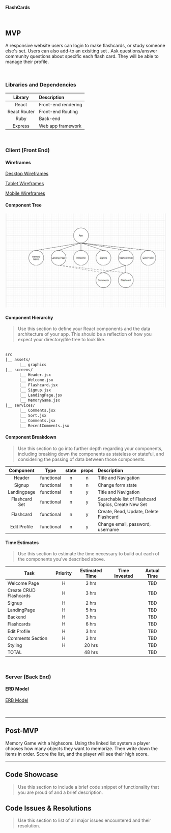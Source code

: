 


**FlashCards** 


<br>

## MVP
A responsive website users can login to make flashcards, or study someone else's set.  Users can also add-to an exisiting set . Ask questions/answer community questions about specific each flash card. They will be able to manage their profile.



<br>


### Libraries and Dependencies

|     Library      | Description                                |
| :--------------: | :----------------------------------------- |
|      React       | Front-end rendering                        |
|   React Router   | Front-end Routing                          |
|     Ruby         | Back-end                                   |
|    Express       | Web app framework                          |

<br>

### Client (Front End)

#### Wireframes


[Desktop Wireframes](https://app.diagrams.net/#G1W0B0kyeAQMO92XYCFKPe7PqPgv-K7uc7)

[Tablet Wireframes](https://app.diagrams.net/#G1W0B0kyeAQMO92XYCFKPe7PqPgv-K7uc7)

[Mobile Wireframes](https://app.diagrams.net/#G1V1owPx8bv7luYMoA78fyqkS8kLcq60id)

#### Component Tree

![ComponentTree](https://github.com/forexsnyder/Flashcards/blob/develop/ParentChild.JPG)

#### Component Hierarchy

> Use this section to define your React components and the data architecture of your app. This should be a reflection of how you expect your directory/file tree to look like. 

``` structure

src
|__ assets/
      |__ graphics
|__ screens/
      |__ Header.jsx
      |__ Welcome.jsx
      |__ Flashcard.jsx
      |__ Signup.jsx
      |__ LandingPage.jsx
      |__ MemoryGame.jsx
|__ services/
      |__ Comments.jsx
      |__ Sort.jsx
      |__ Comments.jsx
      |__ RecentComments.jsx

```

#### Component Breakdown

> Use this section to go into further depth regarding your components, including breaking down the components as stateless or stateful, and considering the passing of data between those components.

|  Component     |    Type    | state | props | Description                                                      |
| :----------:   | :--------: | :---: | :---: | :--------------------------------------------------------------- |
|    Header      | functional |   n   |   n   | Title and Navigation                                             |
|    Signup      | functional |   n   |   n   | Change form state                                             |
|    Landingpage      | functional |   n   |   y   | Title and Navigation                                             |
| Flashcard Set  | functional |   n   |   y   | Searchable list of Flashcard Topics, Create New Set                              |
| Flashcard      | functional |   n   |   y   | Create, Read, Update, Delete Flashcard                           |
| Edit Profile   | functional |   n   |   y   | Change email, password, username                                 |

#### Time Estimates

> Use this section to estimate the time necessary to build out each of the components you've described above.

| Task                   | Priority | Estimated Time | Time Invested | Actual Time |
| -------------------    | :------: | :------------: | :-----------: | :---------: |
| Welcome  Page          |    H     |     3 hrs      |               |     TBD     |
| Create CRUD Flashcards |    H     |     3 hrs      |               |     TBD     |
| Signup              |    H     |     2 hrs      |               |     TBD     |
| LandingPage         |    H     |     5 hrs      |               |     TBD     |
| Backend             |    H     |     3 hrs      |               |     TBD     |
| Flashcards          |    H     |     6 hrs      |               |     TBD     |
| Edit Profile        |    H     |     3 hrs      |               |     TBD     |
| Comments Section    |    H     |     3 hrs      |               |     TBD     |
| Styling             |    H     |     20 hrs     |               |     TBD     |
| TOTAL               |          |     48 hrs     |               |     TBD     |


<br>

### Server (Back End)

#### ERD Model

[ERB Model](https://app.diagrams.net/#G10o1sAj9puS-KupTZqOCnMzmNmlhwHoq7)

<br>

***

## Post-MVP

Memory Game with a highscore.  Using the linked list system a player chooses how many objects they want to memorize.  Then write down the items in order.  Score the list,
and the player will see their high score.

***

## Code Showcase

> Use this section to include a brief code snippet of functionality that you are proud of and a brief description.

## Code Issues & Resolutions

> Use this section to list of all major issues encountered and their resolution.
